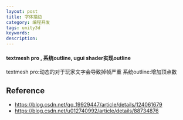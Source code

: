 ```yaml
---
layout: post
title: 字体描边
category: 编程开发
tags: unity3d
keywords: 
description: 
---
```


#### textmesh pro , 系统outline, ugui shader实现outline

textmesh pro:动态的对于玩家文字会导致掉帧严重
系统outline:增加顶点数


## Reference

* <https://blog.csdn.net/qq_19929447/article/details/124061679>
* <https://blog.csdn.net/u012740992/article/details/88734876>